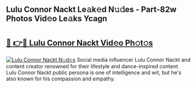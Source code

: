## Lulu Connor Nackt Le𝚊k𝚎d N𝚞𝚍es - Part-82w Photos Vid𝚎o Le𝚊ks Ycagn

# <h2><a href="http://fb8kbx.evod.top/?m=Lulu+Connor+Nackt">🔗 👉🔴 Lulu Connor Nackt Vid𝚎o Ph𝚘t𝚘s</a></h2>

[![Lulu Connor Nackt N𝚞d𝚎s](https://i.imgur.com/8V9OHl7.gif)](http://fb8kbx.evod.top/?m=Lulu+Connor+Nackt)
Social media influencer Lulu Connor Nackt and content creator renowned for their lifestyle and dance-inspired content. Lulu Connor Nackt public persona is one of intelligence and wit, but he's also known for his compassion and empathy. 
